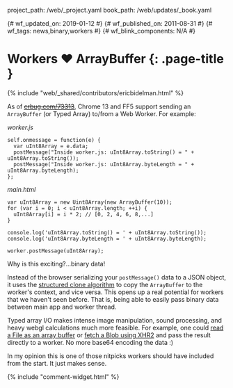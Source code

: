project_path: /web/_project.yaml
book_path: /web/updates/_book.yaml

{# wf_updated_on: 2019-01-12 #}
{# wf_published_on: 2011-08-31 #}
{# wf_tags: news,binary,workers #}
{# wf_blink_components: N/A #}

# Workers ♥ ArrayBuffer {: .page-title }

{% include "web/_shared/contributors/ericbidelman.html" %}


As of <strike>[crbug.com/73313](https://crbug.com/73313)</strike>, Chrome 13 and FF5 support sending an `ArrayBuffer` (or Typed Array) to/from a Web Worker. For example:

*worker.js*


    self.onmessage = function(e) {
      var uInt8Array = e.data;
      postMessage("Inside worker.js: uInt8Array.toString() = " + uInt8Array.toString());
      postMessage("Inside worker.js: uInt8Array.byteLength = " + uInt8Array.byteLength);
    };


*main.html*


    var uInt8Array = new Uint8Array(new ArrayBuffer(10));
    for (var i = 0; i < uInt8Array.length; ++i) {
      uInt8Array[i] = i * 2; // [0, 2, 4, 6, 8,...]
    }

    console.log('uInt8Array.toString() = ' + uInt8Array.toString());
    console.log('uInt8Array.byteLength = ' + uInt8Array.byteLength);

    worker.postMessage(uInt8Array);


Why is this exciting?...binary data!

Instead of the browser serializing your `postMessage()` data to a JSON object, it uses the [structured clone algorithm](https://developer.mozilla.org/en-US/docs/Web/API/Web_Workers_API/Structured_clone_algorithm) to copy the `ArrayBuffer` to the worker's context, and vice versa. This opens up a real potential for workers that we haven't seen before. That is, being able to easily pass binary data between main app and worker thread.

Typed array I/O makes intense image manipulation, sound processing, and heavy webgl calculations much more feasible. For example, one could [read a File as an array buffer](https://www.html5rocks.com/en/tutorials/file/dndfiles/#toc-reading-files) or [fetch a Blob using XHR2](https://www.html5rocks.com/en/tutorials/file/xhr2/#toc-reponseTypeArrayBuffer) and pass the result directly to a worker. No more base64 encoding the data :)

In my opinion this is one of those nitpicks workers should have included from the start. It just makes sense.


{% include "comment-widget.html" %}
